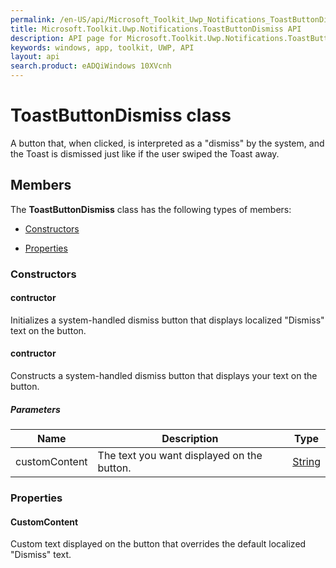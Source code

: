 ```yaml
---
permalink: /en-US/api/Microsoft_Toolkit_Uwp_Notifications_ToastButtonDismiss.htm
title: Microsoft.Toolkit.Uwp.Notifications.ToastButtonDismiss API 
description: API page for Microsoft.Toolkit.Uwp.Notifications.ToastButtonDismiss
keywords: windows, app, toolkit, UWP, API
layout: api
search.product: eADQiWindows 10XVcnh
---
```



# ToastButtonDismiss class

A button that, when clicked, is interpreted as a "dismiss" by the system, and the Toast is dismissed just like if the user swiped the Toast away.

## Members

The **ToastButtonDismiss** class has the following types of members:

* [Constructors](#Constructors)

* [Properties](#Properties)

### Constructors

#### contructor

Initializes a system-handled dismiss button that displays localized "Dismiss" text on the button.





#### contructor

Constructs a system-handled dismiss button that displays your text on the button.

##### Parameters



| Name | Description | Type || --- | --- | --- || customContent | The text you want displayed on the button. | [String](https://msdn.microsoft.com/library/windows/apps/System.String) |




### Properties

#### CustomContent

Custom text displayed on the button that overrides the default localized "Dismiss" text.




